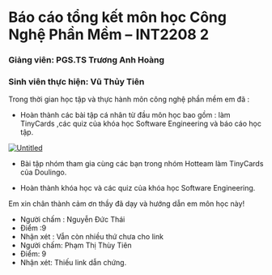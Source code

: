 ﻿# Báo cáo tổng kết môn học Công Nghệ Phần Mềm – INT2208 2

### Giảng viên: PGS.TS Trương Anh Hoàng
### Sinh viên thực hiện: Vũ Thủy Tiên 

Trong thời gian học tập và thực hành môn công nghệ phần mềm em đã :

- Hoàn thành các bài tập cá nhân từ đầu môn học bao gồm : làm  TinyCards  ,các quiz của khóa học Software Engineering và báo cáo học tập.

<a href="https://imgbb.com/"><img src="https://image.ibb.co/fPdidy/Untitled.png" alt="Untitled" border="0"></a>

- Bài tập nhóm tham gia cùng các bạn trong nhóm Hotteam làm TinyCards của Doulingo.

- Hoàn thành khóa học và các quiz của khóa học Software Engineering.

Em xin chân thành cảm ơn thầy đã dạy và hướng dẫn em môn học này!
- Người chấm : Nguyễn Đức Thái
- Điểm :9
- Nhận xét : Vẫn còn nhiều thứ chưa cho link
- Người chấm: Phạm Thị Thùy Tiên
- Điểm: 9
- Nhận xét: Thiếu link dẫn chứng.
